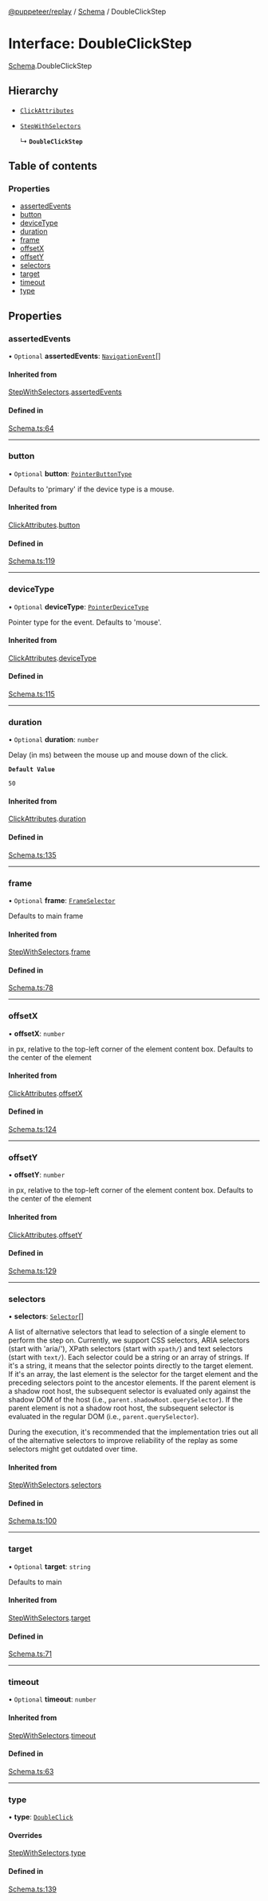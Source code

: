 [@puppeteer/replay](../README.md) / [Schema](../modules/Schema.md) / DoubleClickStep

# Interface: DoubleClickStep

[Schema](../modules/Schema.md).DoubleClickStep

## Hierarchy

- [`ClickAttributes`](Schema.ClickAttributes.md)

- [`StepWithSelectors`](Schema.StepWithSelectors.md)

  ↳ **`DoubleClickStep`**

## Table of contents

### Properties

- [assertedEvents](Schema.DoubleClickStep.md#assertedevents)
- [button](Schema.DoubleClickStep.md#button)
- [deviceType](Schema.DoubleClickStep.md#devicetype)
- [duration](Schema.DoubleClickStep.md#duration)
- [frame](Schema.DoubleClickStep.md#frame)
- [offsetX](Schema.DoubleClickStep.md#offsetx)
- [offsetY](Schema.DoubleClickStep.md#offsety)
- [selectors](Schema.DoubleClickStep.md#selectors)
- [target](Schema.DoubleClickStep.md#target)
- [timeout](Schema.DoubleClickStep.md#timeout)
- [type](Schema.DoubleClickStep.md#type)

## Properties

### assertedEvents

• `Optional` **assertedEvents**: [`NavigationEvent`](Schema.NavigationEvent.md)[]

#### Inherited from

[StepWithSelectors](Schema.StepWithSelectors.md).[assertedEvents](Schema.StepWithSelectors.md#assertedevents)

#### Defined in

[Schema.ts:64](https://github.com/puppeteer/replay/blob/main/src/Schema.ts#L64)

---

### button

• `Optional` **button**: [`PointerButtonType`](../modules/Schema.md#pointerbuttontype)

Defaults to 'primary' if the device type is a mouse.

#### Inherited from

[ClickAttributes](Schema.ClickAttributes.md).[button](Schema.ClickAttributes.md#button)

#### Defined in

[Schema.ts:119](https://github.com/puppeteer/replay/blob/main/src/Schema.ts#L119)

---

### deviceType

• `Optional` **deviceType**: [`PointerDeviceType`](../modules/Schema.md#pointerdevicetype)

Pointer type for the event. Defaults to 'mouse'.

#### Inherited from

[ClickAttributes](Schema.ClickAttributes.md).[deviceType](Schema.ClickAttributes.md#devicetype)

#### Defined in

[Schema.ts:115](https://github.com/puppeteer/replay/blob/main/src/Schema.ts#L115)

---

### duration

• `Optional` **duration**: `number`

Delay (in ms) between the mouse up and mouse down of the click.

**`Default Value`**

`50`

#### Inherited from

[ClickAttributes](Schema.ClickAttributes.md).[duration](Schema.ClickAttributes.md#duration)

#### Defined in

[Schema.ts:135](https://github.com/puppeteer/replay/blob/main/src/Schema.ts#L135)

---

### frame

• `Optional` **frame**: [`FrameSelector`](../modules/Schema.md#frameselector)

Defaults to main frame

#### Inherited from

[StepWithSelectors](Schema.StepWithSelectors.md).[frame](Schema.StepWithSelectors.md#frame)

#### Defined in

[Schema.ts:78](https://github.com/puppeteer/replay/blob/main/src/Schema.ts#L78)

---

### offsetX

• **offsetX**: `number`

in px, relative to the top-left corner of the element content box. Defaults
to the center of the element

#### Inherited from

[ClickAttributes](Schema.ClickAttributes.md).[offsetX](Schema.ClickAttributes.md#offsetx)

#### Defined in

[Schema.ts:124](https://github.com/puppeteer/replay/blob/main/src/Schema.ts#L124)

---

### offsetY

• **offsetY**: `number`

in px, relative to the top-left corner of the element content box. Defaults
to the center of the element

#### Inherited from

[ClickAttributes](Schema.ClickAttributes.md).[offsetY](Schema.ClickAttributes.md#offsety)

#### Defined in

[Schema.ts:129](https://github.com/puppeteer/replay/blob/main/src/Schema.ts#L129)

---

### selectors

• **selectors**: [`Selector`](../modules/Schema.md#selector)[]

A list of alternative selectors that lead to selection of a single element
to perform the step on. Currently, we support CSS selectors, ARIA selectors
(start with 'aria/'), XPath selectors (start with `xpath/`) and text
selectors (start with `text/`). Each selector could be a string or an array
of strings. If it's a string, it means that the selector points directly to
the target element. If it's an array, the last element is the selector for
the target element and the preceding selectors point to the ancestor
elements. If the parent element is a shadow root host, the subsequent
selector is evaluated only against the shadow DOM of the host (i.e.,
`parent.shadowRoot.querySelector`). If the parent element is not a shadow
root host, the subsequent selector is evaluated in the regular DOM (i.e.,
`parent.querySelector`).

During the execution, it's recommended that the implementation tries out
all of the alternative selectors to improve reliability of the replay as
some selectors might get outdated over time.

#### Inherited from

[StepWithSelectors](Schema.StepWithSelectors.md).[selectors](Schema.StepWithSelectors.md#selectors)

#### Defined in

[Schema.ts:100](https://github.com/puppeteer/replay/blob/main/src/Schema.ts#L100)

---

### target

• `Optional` **target**: `string`

Defaults to main

#### Inherited from

[StepWithSelectors](Schema.StepWithSelectors.md).[target](Schema.StepWithSelectors.md#target)

#### Defined in

[Schema.ts:71](https://github.com/puppeteer/replay/blob/main/src/Schema.ts#L71)

---

### timeout

• `Optional` **timeout**: `number`

#### Inherited from

[StepWithSelectors](Schema.StepWithSelectors.md).[timeout](Schema.StepWithSelectors.md#timeout)

#### Defined in

[Schema.ts:63](https://github.com/puppeteer/replay/blob/main/src/Schema.ts#L63)

---

### type

• **type**: [`DoubleClick`](../enums/Schema.StepType.md#doubleclick)

#### Overrides

[StepWithSelectors](Schema.StepWithSelectors.md).[type](Schema.StepWithSelectors.md#type)

#### Defined in

[Schema.ts:139](https://github.com/puppeteer/replay/blob/main/src/Schema.ts#L139)

